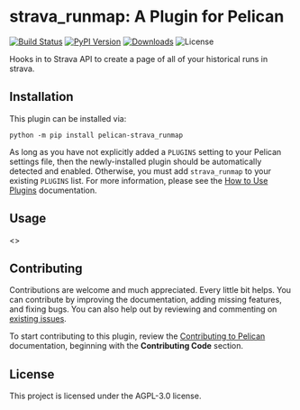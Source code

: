 strava_runmap: A Plugin for Pelican
====================================================

[![Build Status](https://img.shields.io/github/actions/workflow/status/pelican-plugins/strava_runmap/main.yml?branch=main)](https://github.com/pelican-plugins/strava_runmap/actions)
[![PyPI Version](https://img.shields.io/pypi/v/pelican-strava_runmap)](https://pypi.org/project/pelican-strava_runmap/)
[![Downloads](https://img.shields.io/pypi/dm/pelican-strava_runmap)](https://pypi.org/project/pelican-strava_runmap/)
![License](https://img.shields.io/pypi/l/pelican-strava_runmap?color=blue)

Hooks in to Strava API to create a page of all of your historical runs in strava.

Installation
------------

This plugin can be installed via:

    python -m pip install pelican-strava_runmap

As long as you have not explicitly added a `PLUGINS` setting to your Pelican settings file, then the newly-installed plugin should be automatically detected and enabled. Otherwise, you must add `strava_runmap` to your existing `PLUGINS` list. For more information, please see the [How to Use Plugins](https://docs.getpelican.com/en/latest/plugins.html#how-to-use-plugins) documentation.

Usage
-----

<<Add plugin details here>>

Contributing
------------

Contributions are welcome and much appreciated. Every little bit helps. You can contribute by improving the documentation, adding missing features, and fixing bugs. You can also help out by reviewing and commenting on [existing issues][].

To start contributing to this plugin, review the [Contributing to Pelican][] documentation, beginning with the **Contributing Code** section.

[existing issues]: https://github.com/pelican-plugins/strava_runmap/issues
[Contributing to Pelican]: https://docs.getpelican.com/en/latest/contribute.html

License
-------

This project is licensed under the AGPL-3.0 license.
